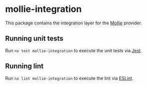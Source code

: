 # mollie-integration

This package contains the integration layer for the [Mollie](https://www.mollie.com/) provider.

## Running unit tests

Run `nx test mollie-integration` to execute the unit tests via [Jest](https://jestjs.io).

## Running lint

Run `nx lint mollie-integration` to execute the lint via [ESLint](https://eslint.org/).
